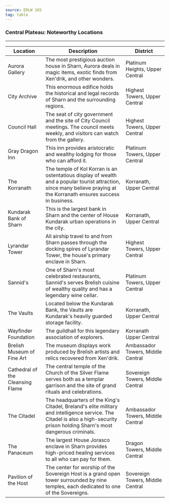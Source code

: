 ```yaml
---
source: ERLW 165
tag: table
---
```


### Central Plateau: Noteworthy Locations
---
|Location|Description|District|
|----|----------|----|
|Aurora Gallery|The most prestigious auction house in Sharn, Aurora deals in magic items, exotic finds from Xen'drik, and other wonders.|Platinum Heights, Upper Central|
|City Archive|This enormous edifice holds the historical and legal records of Sharn and the surrounding regions.|Highest Towers, Upper Central|
|Council Hall|The seat of city government and the site of City Council meetings. The council meets weekly, and visitors can watch from the gallery.|Highest Towers, Upper Central|
|Gray Dragon Inn|This inn provides aristocratic and wealthy lodging for those who can afford it.|Platinum Towers, Upper Central|
|The Korranath|The temple of Kol Korran is an ostentatious display of wealth and a popular tourist attraction, since many believe praying at the Korranath ensures success in business.|Korranath, Upper Central|
|Kundarak Bank of Sharn|This is the largest bank in Sharn and the center of House Kundarak urban operations in the city.|Korranath, Upper Central|
|Lyrandar Tower|All airship travel to and from Sharn passes through the docking spires of Lyrandar Tower, the house's primary enclave in Sharn.|Highest Towers, Upper Central|
|Sannid's|One of Sharn's most celebrated restaurants, Sannid's serves Brelish cuisine of wealthy quality and has a legendary wine cellar.|Platinum Towers, Upper Central|
|The Vaults|Located below the Kundarak Bank, the Vaults are Kundarak's heavily guarded storage facility.|Korranath, Upper Central|
|Wayfinder Foundation|The guildhall for this legendary association of explorers.|Korranath Upper Central|
|Brelish Museum of Fine Art|The museum displays work produced by Brelish artists and relics recovered from Xen'drik.|Ambassador Towers, Middle Central|
|Cathedral of the Cleansing Flame|The central temple of the Church of the Silver Flame serves both as a templar garrison and the site of grand rituals and celebrations.|Sovereign Towers, Middle Central|
|The Citadel|The headquarters of the King's Citadel, Breland's elite military and intelligence service. The Citadel is also a high-security prison holding Sharn's most dangerous criminals.|Ambassador Towers, Middle Central|
|The Panaceum|The largest House Jorasco enclave in Sharn provides high-priced healing services to all who can pay for them.|Dragon Towers, Middle Central|
|Pavilion of the Host|The center for worship of the Sovereign Host is a grand open tower surrounded by nine temples, each dedicated to one of the Sovereigns.|Sovereign Towers, Middle Central|
